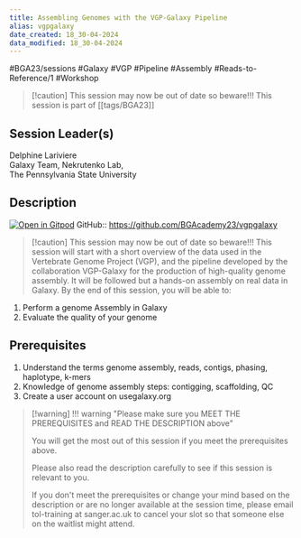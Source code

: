 ```yaml
---
title: Assembling Genomes with the VGP-Galaxy Pipeline
alias: vgpgalaxy
date_created: 18_30-04-2024
data_modified: 18_30-04-2024
---
```

#BGA23/sessions #Galaxy #VGP #Pipeline #Assembly #Reads-to-Reference/1 #Workshop


> [!caution] This session may now be out of date so beware!!!
> This session is part of  [[tags/BGA23]]

## Session Leader(s)

Delphine Lariviere  
Galaxy Team, Nekrutenko Lab,  
The Pennsylvania State University

## Description
[![Open in Gitpod](https://gitpod.io/button/open-in-gitpod.svg)](https://gitpod.io/#https://github.com/BGAcademy23/vgpgalaxy)
GitHub:: https://github.com/BGAcademy23/vgpgalaxy

> [!caution] This session may now be out of date so beware!!!
> This session will start with a short overview of the data used in the Vertebrate Genome Project (VGP), and the pipeline developed by the collaboration VGP-Galaxy for the production of high-quality genome assembly. It will be followed but a hands-on assembly on real data in Galaxy. 
By the end of this session, you will be able to: 

1. Perform a genome Assembly in Galaxy
2. Evaluate the quality of your genome

## Prerequisites

1. Understand the terms genome assembly, reads, contigs, phasing, haplotype, k-mers
2. Knowledge of genome assembly steps: contigging, scaffolding, QC
3. Create a user account on usegalaxy.org

> [!warning] !!! warning "Please make sure you MEET THE PREREQUISITES and READ THE DESCRIPTION above"
> 
> You will get the most out of this session if you meet the prerequisites above.
> 
> Please also read the description carefully to see if this session is relevant to you.
> 
> If you don't meet the prerequisites or change your mind based on the description or are no longer available at the session time, please email tol-training at sanger.ac.uk to cancel your slot so that someone else on the waitlist might attend.
